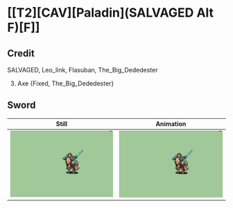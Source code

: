 # [\[T2\]\[CAV\]\[Paladin\]\(SALVAGED Alt F\)\[F\]]

## Credit

SALVAGED, Leo_link, Flasuban, The_Big_Dededester

3. Axe {Fixed, The_Big_Dededester}
	
## Sword

| Still | Animation |
| :---: | :-------: |
| ![Sword still](./Sword_000.png) | ![Sword animation](./Sword.gif) |
